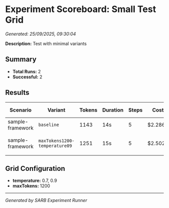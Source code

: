 # Experiment Scoreboard: Small Test Grid
*Generated: 25/09/2025, 09:30:04*

**Description:** Test with minimal variants

## Summary

- **Total Runs:** 2
- **Successful:** 2

## Results

| Scenario | Variant | Tokens | Duration | Steps | Cost | vs Baseline |
|----------|---------|--------|----------|-------|------|-------------|
| sample-framework | `baseline` | 1143 | 14s | 5 | $2.2860 | ⚖️ **Baseline** |
| sample-framework | `maxTokens1200-temperature09` | 1251 | 15s | 5 | $2.5020 | 📈 +108 tokens, 🐌 +1s |

## Grid Configuration

- **temperature:** 0.7, 0.9
- **maxTokens:** 1200

---
*Generated by SARB Experiment Runner*